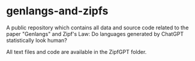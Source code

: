 # genlangs-and-zipfs

A public repository which contains all data and source code related to the paper "Genlangs" and Zipf's Law: Do languages generated by ChatGPT statistically look human?

All text files and code are available in the ZipfGPT folder.
